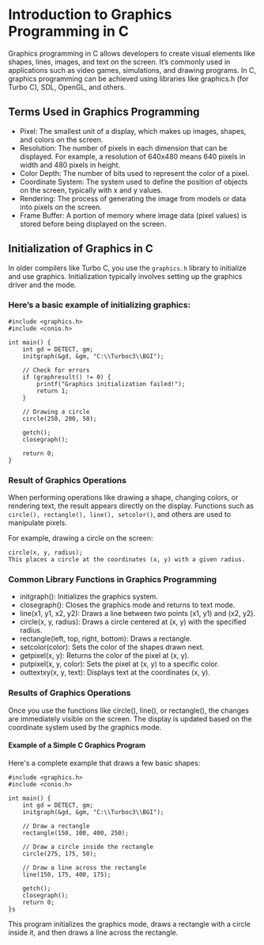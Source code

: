 # Introduction to Graphics Programming in C
Graphics programming in C allows developers to create visual elements like shapes, lines, images, and text on the screen. It’s commonly used in applications such as video games, simulations, and drawing programs. In C, graphics programming can be achieved using libraries like graphics.h (for Turbo C), SDL, OpenGL, and others.

## Terms Used in Graphics Programming
- Pixel: The smallest unit of a display, which makes up images, shapes, and colors on the screen.
- Resolution: The number of pixels in each dimension that can be displayed. For example, a resolution of 640x480 means 640 pixels in width and 480 pixels in height.
- Color Depth: The number of bits used to represent the color of a pixel.
- Coordinate System: The system used to define the position of objects on the screen, typically with x and y values.
- Rendering: The process of generating the image from models or data into pixels on the screen.
- Frame Buffer: A portion of memory where image data (pixel values) is stored before being displayed on the screen.

## Initialization of Graphics in C
In older compilers like Turbo C, you use the `graphics.h` library to initialize and use graphics. Initialization typically involves setting up the graphics driver and the mode.

### Here’s a basic example of initializing graphics:

```
#include <graphics.h>
#include <conio.h>

int main() {
    int gd = DETECT, gm;
    initgraph(&gd, &gm, "C:\\Turboc3\\BGI");

    // Check for errors
    if (graphresult() != 0) {
        printf("Graphics initialization failed!");
        return 1;
    }

    // Drawing a circle
    circle(250, 200, 50);

    getch();
    closegraph();

    return 0;
}
```
### Result of Graphics Operations
When performing operations like drawing a shape, changing colors, or rendering text, the result appears directly on the display. Functions such as `circle(), rectangle(), line(), setcolor()`, and others are used to manipulate pixels.


For example, drawing a circle on the screen:

```
circle(x, y, radius);
This places a circle at the coordinates (x, y) with a given radius.
```

### Common Library Functions in Graphics Programming

- initgraph(): Initializes the graphics system.
- closegraph(): Closes the graphics mode and returns to text mode.
- line(x1, y1, x2, y2): Draws a line between two points (x1, y1) and (x2, y2).
- circle(x, y, radius): Draws a circle centered at (x, y) with the specified radius.
- rectangle(left, top, right, bottom): Draws a rectangle.
- setcolor(color): Sets the color of the shapes drawn next.
- getpixel(x, y): Returns the color of the pixel at (x, y).
- putpixel(x, y, color): Sets the pixel at (x, y) to a specific color.
- outtextxy(x, y, text): Displays text at the coordinates (x, y).

### Results of Graphics Operations
Once you use the functions like circle(), line(), or rectangle(), the changes are immediately visible on the screen. 
The display is updated based on the coordinate system used by the graphics mode.

#### Example of a Simple C Graphics Program
Here's a complete example that draws a few basic shapes:

```
#include <graphics.h>
#include <conio.h>

int main() {
    int gd = DETECT, gm;
    initgraph(&gd, &gm, "C:\\Turboc3\\BGI");

    // Draw a rectangle
    rectangle(150, 100, 400, 250);

    // Draw a circle inside the rectangle
    circle(275, 175, 50);

    // Draw a line across the rectangle
    line(150, 175, 400, 175);

    getch();
    closegraph();
    return 0;
}s
```
This program initializes the graphics mode, draws a rectangle with a circle inside it, and then draws a line across the rectangle.
